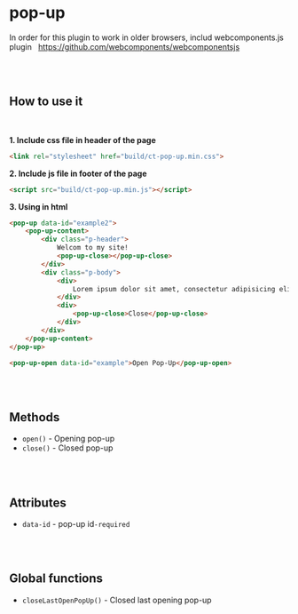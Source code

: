 # pop-up

In order for this plugin to work in older browsers, includ webcomponents.js plugin
&nbsp; https://github.com/webcomponents/webcomponentsjs

<br/><br/>
## How to use it

<br/>

**1. Include css file in header of the page**

```html
<link rel="stylesheet" href="build/ct-pop-up.min.css">
```

**2. Include js file in footer of the page**

```html
<script src="build/ct-pop-up.min.js"></script>
```
**3. Using in html**

```html
<pop-up data-id="example2">
    <pop-up-content>
        <div class="p-header">
            Welcom to my site!
            <pop-up-close></pop-up-close>
        </div>
        <div class="p-body">
            <div>
                Lorem ipsum dolor sit amet, consectetur adipisicing elit. Excepturi vitae nisi libero cupiditate alias quam dignissimos quas corporis aspernatur, deleniti, quo modi dicta itaque. Voluptates perspiciatis totam ea quae eius.
            </div>
            <div>
                <pop-up-close>Close</pop-up-close>
            </div>
        </div>
    </pop-up-content>
</pop-up>

<pop-up-open data-id="example">Open Pop-Up</pop-up-open>

```
<br/>
<br/>

## Methods
* `open()` - Opening pop-up
* `close()` - Closed pop-up
<br/>
<br/>

## Attributes
* `data-id` - pop-up id`-required`
<br/>
<br/>

## Global functions
* `closeLastOpenPopUp()` - Closed last opening pop-up
